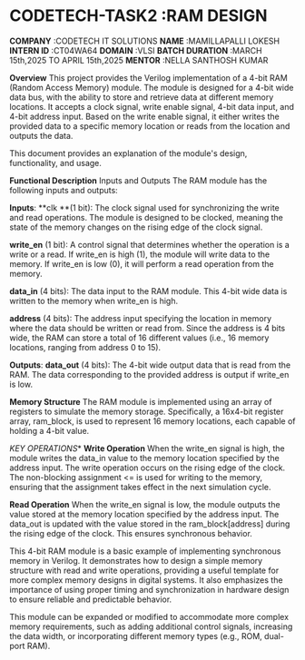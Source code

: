 # CODETECH-TASK2    :RAM DESIGN
**COMPANY**         :CODETECH IT SOLUTIONS
**NAME**            :MAMILLAPALLI LOKESH
**INTERN ID**       :CT04WA64
**DOMAIN**          :VLSI
**BATCH DURATION**  :MARCH 15th,2025 TO APRIL 15th,2025
**MENTOR**          :NELLA SANTHOSH KUMAR


**Overview**
This project provides the Verilog implementation of a 4-bit RAM (Random Access Memory) module. The module is designed for a 4-bit wide data bus, with the ability to store and retrieve data at different memory locations. It accepts a clock signal, write enable signal, 4-bit data input, and 4-bit address input. Based on the write enable signal, it either writes the provided data to a specific memory location or reads from the location and outputs the data.

This document provides an explanation of the module's design, functionality, and usage.

**Functional Description**
Inputs and Outputs
The RAM module has the following inputs and outputs:

**Inputs**:
**clk **(1 bit): The clock signal used for synchronizing the write and read operations. The module is designed to be clocked, meaning the state of the memory changes on the rising edge of the clock signal.

**write_en** (1 bit): A control signal that determines whether the operation is a write or a read. If write_en is high (1), the module will write data to the memory. If write_en is low (0), it will perform a read operation from the memory.

**data_in** (4 bits): The data input to the RAM module. This 4-bit wide data is written to the memory when write_en is high.

**address** (4 bits): The address input specifying the location in memory where the data should be written or read from. Since the address is 4 bits wide, the RAM can store a total of 16 different values (i.e., 16 memory locations, ranging from address 0 to 15).

**Outputs**:
**data_out** (4 bits): The 4-bit wide output data that is read from the RAM. The data corresponding to the provided address is output if write_en is low.

**Memory Structure**
The RAM module is implemented using an array of registers to simulate the memory storage. Specifically, a 16x4-bit register array, ram_block, is used to represent 16 memory locations, each capable of holding a 4-bit value.

*KEY OPERATIONS**
**Write Operation**
When the write_en signal is high, the module writes the data_in value to the memory location specified by the address input. The write operation occurs on the rising edge of the clock. The non-blocking assignment <= is used for writing to the memory, ensuring that the assignment takes effect in the next simulation cycle.

**Read Operation**
When the write_en signal is low, the module outputs the value stored at the memory location specified by the address input. The data_out is updated with the value stored in the ram_block[address] during the rising edge of the clock. This ensures synchronous behavior.


This 4-bit RAM module is a basic example of implementing synchronous memory in Verilog. It demonstrates how to design a simple memory structure with read and write operations, providing a useful template for more complex memory designs in digital systems. It also emphasizes the importance of using proper timing and synchronization in hardware design to ensure reliable and predictable behavior.

This module can be expanded or modified to accommodate more complex memory requirements, such as adding additional control signals, increasing the data width, or incorporating different memory types (e.g., ROM, dual-port RAM).
